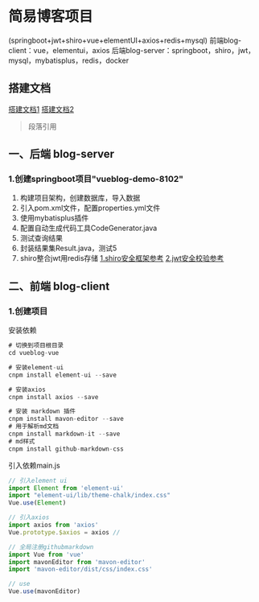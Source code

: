 # 简易博客项目
(springboot+jwt+shiro+vue+elementUI+axios+redis+mysql)
前端blog-client：vue，elementui，axios
后端blog-server：springboot，shiro，jwt，mysql，mybatisplus，redis，docker
## 搭建文档

[搭建文档1](https://juejin.cn/post/6844903823966732302#heading-23)
[搭建文档2](https://blog.csdn.net/weixin_43247803/article/details/113666136)
> 段落引用
## 一、后端 blog-server

### 1.创建springboot项目"vueblog-demo-8102"

1. 构建项目架构，创建数据库，导入数据
2. 引入pom.xml文件，配置properties.yml文件
3. 使用mybatisplus插件
4. 配置自动生成代码工具CodeGenerator.java
5. 测试查询结果
6. 封装结果集Result.java，测试5
7. shiro整合jwt用redis存储
[1.shiro安全框架参考](https://blog.csdn.net/bbxylqf126com/article/details/110501155?ops_request_misc=%257B%2522request%255Fid%2522%253A%2522166255896216782428628821%2522%252C%2522scm%2522%253A%252220140713.130102334..%2522%257D&request_id=166255896216782428628821&biz_id=0&utm_medium=distribute.pc_search_result.none-task-blog-2~all~top_positive~default-1-110501155-null-null.142^v47^body_digest,201^v3^add_ask&utm_term=shiro&spm=1018.2226.3001.4187)
[2.jwt安全校验参考](https://blog.csdn.net/weixin_45070175/article/details/118559272?ops_request_misc=%257B%2522request%255Fid%2522%253A%2522166255794916800180658396%2522%252C%2522scm%2522%253A%252220140713.130102334..%2522%257D&request_id=166255794916800180658396&biz_id=0&utm_medium=distribute.pc_search_result.none-task-blog-2~all~top_positive~default-1-118559272-null-null.142^v47^body_digest,201^v3^add_ask&utm_term=jwt&spm=1018.2226.3001.4187)


## 二、前端 blog-client

### 1.创建项目
安装依赖
```js
# 切换到项目根目录
cd vueblog-vue

# 安装element-ui
cnpm install element-ui --save

# 安装axios
cnpm install axios --save

# 安装 markdown 插件
cnpm install mavon-editor --save
# 用于解析md文档
cnpm install markdown-it --save
# md样式
cnpm install github-markdown-css

```

引入依赖main.js
```js
// 引入element ui
import Element from 'element-ui'
import "element-ui/lib/theme-chalk/index.css"
Vue.use(Element)

// 引入axios
import axios from 'axios'
Vue.prototype.$axios = axios //

// 全局注册githubmarkdown
import Vue from 'vue'
import mavonEditor from 'mavon-editor'
import 'mavon-editor/dist/css/index.css'

// use
Vue.use(mavonEditor)

```







